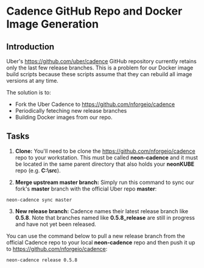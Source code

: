# Cadence GitHub Repo and Docker Image Generation

## Introduction

Uber's https://github.com/uber/cadence GitHub repository currently retains only the last few release branches.  This is a problem for our Docker image build scripts because these scripts assume that they can rebuild all image versions at any time.

The solution is to:

* Fork the Uber Cadence to https://github.com/nforgeio/cadence
* Periodically feteching new release branches
* Building Docker images from our repo.

## Tasks

1. **Clone:** You'll need to be clone the https://github.com/nforgeio/cadence repo to your workstation.  This must be called **neon-cadence** and it must be located in the same parent directory that also holds your **neonKUBE** repo (e.g. **C:\src**).

2. **Merge upstream master branch:** Simply run this command to sync our fork's **master** branch with the official Uber repo **master**:

  ```
  neon-cadence sync master
  ```

3. **New release branch:** Cadence names their latest release branch like **0.5.8**.  Note that branches named like **0.5.8_release** are still in progress and have not yet been released.

  You can use the command below to pull a new release branch from the official Cadence repo to your local **neon-cadence** repo and then push it up to https://github.com/nforgeio/cadence:

  ```
  neon-cadence release 0.5.8

  ```
